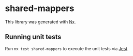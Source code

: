 # shared-mappers

This library was generated with [Nx](https://nx.dev).

## Running unit tests

Run `nx test shared-mappers` to execute the unit tests via [Jest](https://jestjs.io).
